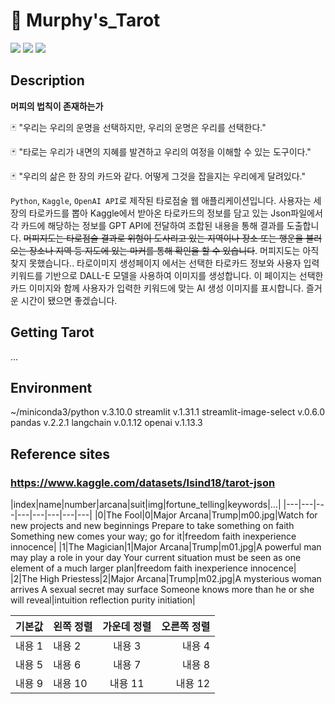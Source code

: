# 🔮 Murphy's_Tarot

<img src ="https://img.shields.io/badge/Python-071D49?logo=Python&logoColor=white"/> <img src ="https://img.shields.io/badge/Kaggle-20BEFF?logo=Kaggle&logoColor=white"/> <img src ="https://img.shields.io/badge/OpenAI-00A3E0?logo=OpenAI&logoColor=white"/>

## Description

**머피의 법칙이 존재하는가**

🃏 "우리는 우리의 운명을 선택하지만, 우리의 운명은 우리를 선택한다."

🃏 "타로는 우리가 내면의 지혜를 발견하고 우리의 여정을 이해할 수 있는 도구이다."

🃏 "우리의 삶은 한 장의 카드와 같다. 어떻게 그것을 잡을지는 우리에게 달려있다."

`Python`, `Kaggle`, `OpenAI API`로 제작된 타로점술 웹 애플리케이션입니다.
사용자는 세장의 타로카드를 뽑아 Kaggle에서 받아온 타로카드의 정보를 담고 있는 Json파일에서 각 카드에 해당하는 정보를 GPT API에 전달하여 조합된 내용을 통해 결과를 도출합니다. ~~머피지도는 타로점술 결과로 위험이 도사리고 있는 지역이나 장소 또는 행운을 불러오는 장소나 지역 등 지도에 있는 마커를 통해 확인을 할 수 있습니다~~. 머피지도는 아직 찾지 못했습니다.. 타로이미지 생성페이지 에서는 선택한 타로카드 정보와 사용자 입력 키워드를 기반으로 DALL-E 모델을 사용하여 이미지를 생성합니다. 이 페이지는 선택한 카드 이미지와 함께 사용자가 입력한 키워드에 맞는 AI 생성 이미지를 표시합니다. 즐거운 시간이 됐으면 좋겠습니다.

## Getting Tarot

...
## Environment

~/miniconda3/python     v.3.10.0
streamlit               v.1.31.1
streamlit-image-select  v.0.6.0
pandas                  v.2.2.1
langchain               v.0.1.12
openai                  v.1.13.3

## Reference sites

### https://www.kaggle.com/datasets/lsind18/tarot-json
|index|name|number|arcana|suit|img|fortune_telling|keywords|...|
|---|---|---|---|---|---|---|---|
|0|The Fool|0|Major Arcana|Trump|m00.jpg|Watch for new projects and new beginnings Prepare to take something on faith Something new comes your way; go for it|freedom faith inexperience innocence|
|1|The Magician|1|Major Arcana|Trump|m01.jpg|A powerful man may play a role in your day Your current situation must be seen as one element of a much larger plan|freedom faith inexperience innocence|
|2|The High Priestess|2|Major Arcana|Trump|m02.jpg|A mysterious woman arrives A sexual secret may surface Someone knows more than he or she will reveal|intuition reflection purity initiation|


|기본값|왼쪽 정렬|가운데 정렬|오른쪽 정렬|
|---|:---|:---:|---:|
|내용 1|내용 2|내용 3|내용 4|
|내용 5|내용 6|내용 7|내용 8|
|내용 9|내용 10|내용 11|내용 12|
